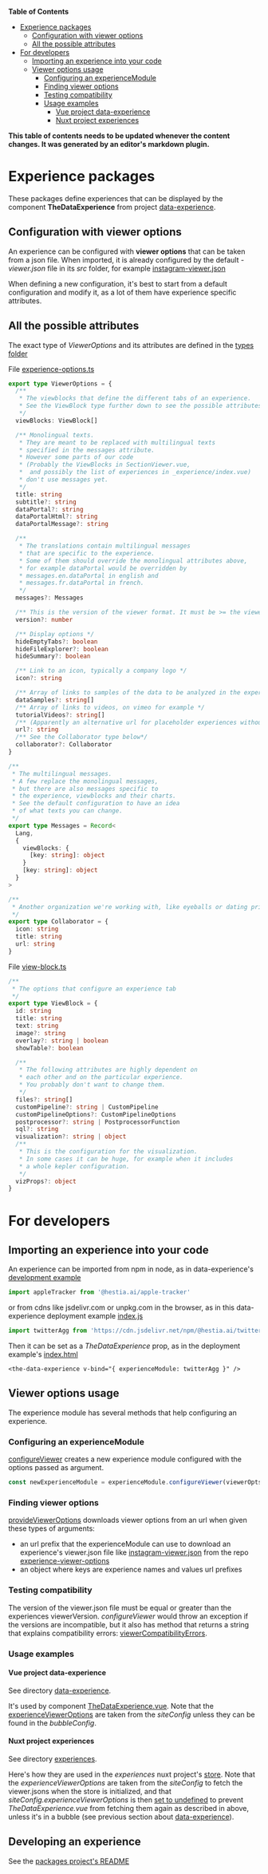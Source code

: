 <!-- markdown-toc start - Don't edit this section. Run M-x markdown-toc-refresh-toc -->

**Table of Contents**

- [Experience packages](#experience-packages)
  - [Configuration with viewer options](#configuration-with-viewer-options)
  - [All the possible attributes](#all-the-possible-attributes)
- [For developers](#for-developers)
  - [Importing an experience into your code](#importing-an-experience-into-your-code)
  - [Viewer options usage](#viewer-options-usage)
    - [Configuring an experienceModule](#configuring-an-experiencemodule)
    - [Finding viewer options](#finding-viewer-options)
    - [Testing compatibility](#testing-compatibility)
    - [Usage examples](#usage-examples)
      - [Vue project data-experience](#vue-project-data-experience)
      - [Nuxt project experiences](#nuxt-project-experiences)

<!-- markdown-toc end -->

**This table of contents needs to be updated whenever the content changes. It was generated by an editor's markdown plugin.**

# Experience packages

These packages define experiences that can be displayed by the component **TheDataExperience** from project [data-experience](../../../data-experience/README.md).

## Configuration with viewer options

An experience can be configured with **viewer options** that can be taken from a json file. When imported, it is already configured by the default _-viewer.json_ file in its _src_ folder, for example [instagram-viewer.json](instagram/src/instagram-viewer.json)

When defining a new configuration, it's best to start from a default configuration and modify it, as a lot of them have experience specific attributes.

## All the possible attributes

The exact type of _ViewerOptions_ and its attributes are defined in the [types folder](../../lib/types)

File [experience-options.ts](../../lib/types/experience-options.ts)

```typescript
export type ViewerOptions = {
  /**
   * The viewblocks that define the different tabs of an experience.
   * See the ViewBlock type further down to see the possible attributes.
   */
  viewBlocks: ViewBlock[]

  /** Monolingual texts.
   * They are meant to be replaced with multilingual texts
   * specified in the messages attribute.
   * However some parts of our code
   * (Probably the ViewBlocks in SectionViewer.vue,
   *  and possibly the list of experiences in _experience/index.vue)
   * don't use messages yet.
   */
  title: string
  subtitle?: string
  dataPortal?: string
  dataPortalHtml?: string
  dataPortalMessage?: string

  /**
   * The translations contain multilingual messages
   * that are specific to the experience.
   * Some of them should override the monolingual attributes above,
   * for example dataPortal would be overridden by
   * messages.en.dataPortal in english and
   * messages.fr.dataPortal in french.
   */
  messages?: Messages

  /** This is the version of the viewer format. It must be >= the viewerVersion of the experience. */
  version?: number

  /** Display options */
  hideEmptyTabs?: boolean
  hideFileExplorer?: boolean
  hideSummary?: boolean

  /** Link to an icon, typically a company logo */
  icon?: string

  /** Array of links to samples of the data to be analyzed in the experience*/
  dataSamples?: string[]
  /** Array of links to videos, on vimeo for example */
  tutorialVideos?: string[]
  /** (Apparently an alternative url for placeholder experiences without real content) */
  url?: string
  /** See the Collaborator type below*/
  collaborator?: Collaborator
}

/**
 * The multilingual messages.
 * A few replace the monolingual messages,
 * but there are also messages specific to
 * the experience, viewblocks and their charts.
 * See the default configuration to have an idea
 * of what texts you can change.
 */
export type Messages = Record<
  Lang,
  {
    viewBlocks: {
      [key: string]: object
    }
    [key: string]: object
  }
>

/**
 * Another organization we're working with, like eyeballs or dating privacy
 */
export type Collaborator = {
  icon: string
  title: string
  url: string
}
```

File [view-block.ts](../../lib/types/view-block.ts)

```typescript
/**
 * The options that configure an experience tab
 */
export type ViewBlock = {
  id: string
  title: string
  text: string
  image?: string
  overlay?: string | boolean
  showTable?: boolean

  /**
   * The following attributes are highly dependent on
   * each other and on the particular experience.
   * You probably don't want to change them.
   */
  files?: string[]
  customPipeline?: string | CustomPipeline
  customPipelineOptions?: CustomPipelineOptions
  postprocessor?: string | PostprocessorFunction
  sql?: string
  visualization?: string | object
  /**
   * This is the configuration for the visualization.
   * In some cases it can be huge, for example when it includes
   * a whole kepler configuration.
   */
  vizProps?: object
}
```

# For developers

## Importing an experience into your code

An experience can be imported from npm in node, as in data-experience's [development example](https://github.com/hestiaAI/hestialabs-experiences/blob/master/data-experience/dev/App.vue#L39)

```javascript
import appleTracker from '@hestia.ai/apple-tracker'
```

or from cdns like jsdelivr.com or unpkg.com in the browser, as in this data-experience deployment example [index.js](https://github.com/hestiaAI/hestialabs-experiences/blob/master/data-experience/deployment-examples/html-plain/index.js#L2)

```javascript
import twitterAgg from 'https://cdn.jsdelivr.net/npm/@hestia.ai/twitter-agg/dist/index.mjs'
```

Then it can be set as a _TheDataExperience_ prop, as in the deployment example's [index.html](https://github.com/hestiaAI/hestialabs-experiences/blob/master/data-experience/deployment-examples/html-plain/index.html#L19)

```vue
<the-data-experience v-bind="{ experienceModule: twitterAgg }" />
```

## Viewer options usage

The experience module has several methods that help configuring an experience.

### Configuring an experienceModule

[configureViewer](https://github.com/hestiaAI/hestialabs-experiences/blob/master/packages/lib/index.ts#L181) creates a new experience module configured with the options passed as argument.

```javascript
const newExperienceModule = experienceModule.configureViewer(viewerOpts)
```

### Finding viewer options

[provideViewerOptions](https://github.com/hestiaAI/hestialabs-experiences/blob/6287e3ac05287d85c/packages/lib/index.ts#L202) downloads viewer options from an url when given these types of arguments:

- an url prefix that the experienceModule can use to download an experience's viewer.json file like [instagram-viewer.json](https://raw.githubusercontent.com/digipower-academy/experience-viewer-options/main/viewer-options/instagram-viewer.json) from the repo [experience-viewer-options](https://github.com/digipower-academy/experience-viewer-options)
- an object where keys are experience names and values url prefixes

### Testing compatibility

The version of the viewer.json file must be equal or greater than the experiences viewerVersion. _configureViewer_ would throw an exception if the versions are incompatible, but it also has method that returns a string that explains compatibility errors: [viewerCompatibilityErrors](https://github.com/hestiaAI/hestialabs-experiences/blob/6287e3ac05287d85c9c1c385fb5eece8bffcaced/packages/lib/index.ts#L163).

### Usage examples

#### Vue project data-experience

See directory [data-experience](../../../data-experience).

It's used by component [TheDataExperience.vue](https://github.com/hestiaAI/hestialabs-experiences/blob/6287e3ac05287d85c/data-experience/src/components/TheDataExperience.vue#L458). Note that the [experienceViewerOptions](https://github.com/hestiaAI/hestialabs-experiences/blob/6287e3ac05287d85c9c1c385fb5eece8bffcaced/data-experience/src/components/TheDataExperience.vue#L293) are taken from the _siteConfig_ unless they can be found in the _bubbleConfig_.

#### Nuxt project experiences

See directory [experiences](../../../experiences).

Here's how they are used in the _experiences_ nuxt project's [store](https://github.com/hestiaAI/hestialabs-experiences/blob/6287e3ac05287d85c9c1c385fb5eece8bffcaced/experiences/store/index.js#L178). Note that the _experienceViewerOptions_ are taken from the _siteConfig_ to fetch the viewer.jsons when the store is initialized, and that _siteConfig.experienceViewerOptions_ is then [set to undefined](https://github.com/hestiaAI/hestialabs-experiences/blob/6287e3ac05287d85c9c1c385fb5eece8bffcaced/experiences/store/index.js#L196) to prevent _TheDataExperience.vue_ from fetching them again as described in above, unless it's in a bubble (see previous section about [data-experience](#vue-project-data-experience)).

## Developing an experience

See the [packages project's README](../../README.md)
